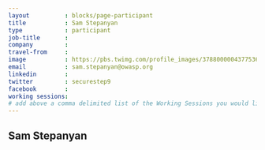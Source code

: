 ```yaml
---
layout          : blocks/page-participant
title           : Sam Stepanyan
type            : participant
job-title       :
company         :
travel-from     :
image           : https://pbs.twimg.com/profile_images/378800000437753670/d6cc27b09d6eaf9a5256fbbe9df61300_400x400.jpeg
email           : sam.stepanyan@owasp.org
linkedin        :
twitter         : securestep9
facebook        :
working sessions:
# add above a comma delimited list of the Working Sessions you would like to attend (use the session's title)
---
```


## Sam Stepanyan

<!-- put more details about participant here -->
